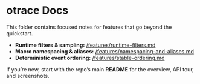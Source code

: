 # otrace Docs

This folder contains focused notes for features that go beyond the quickstart.

- **Runtime filters & sampling:** [/features/runtime-filters.md](./features/runtime-filters.md)
- **Macro namespacing & aliases:** [/features/namespacing-and-aliases.md](./features/namespacing-and-aliases.md)
- **Deterministic event ordering:** [/features/stable-ordering.md](./features/stable-ordering.md)

If you’re new, start with the repo’s main **README** for the overview, API tour, and screenshots.
